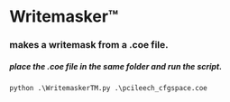 # Writemasker™
### makes a writemask from a .coe file.
##### place the .coe file in the same folder and run the script.
    python .\WritemaskerTM.py .\pcileech_cfgspace.coe
